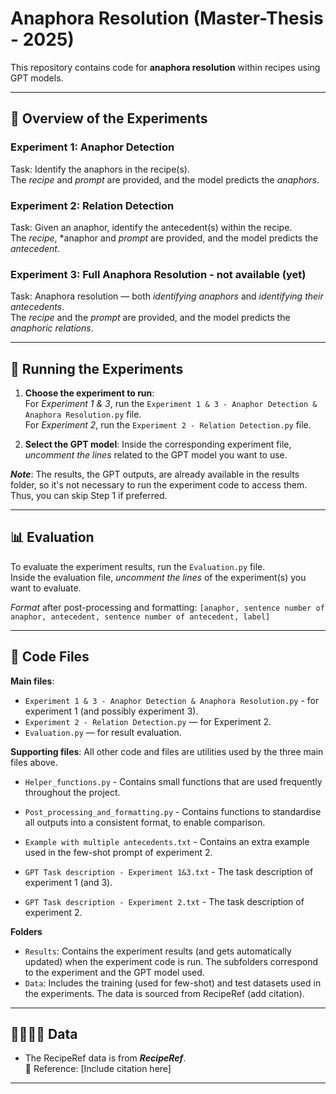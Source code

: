 # Anaphora Resolution (Master-Thesis - 2025)

This repository contains code for **anaphora resolution** within recipes using GPT models.

---  

## 🤖 Overview of the Experiments

### **Experiment 1: Anaphor Detection**
Task: Identify the anaphors in the recipe(s).  
The *recipe* and *prompt* are provided, and the model predicts the *anaphors*.

### **Experiment 2: Relation Detection**
Task: Given an anaphor, identify the antecedent(s) within the recipe.  
The *recipe*, *anaphor and *prompt* are provided, and the model predicts the *antecedent*.

### **Experiment 3: Full Anaphora Resolution** - not available (yet)
Task: Anaphora resolution — both *identifying anaphors* and *identifying their antecedents*.  
The *recipe* and the *prompt* are provided, and the model predicts the *anaphoric relations*.

---  

## 🚀 Running the Experiments

1. **Choose the experiment to run**:  
   For *Experiment 1 & 3*, run the `Experiment 1 & 3 - Anaphor Detection & Anaphora Resolution.py` file.  
   For *Experiment 2*, run the `Experiment 2 - Relation Detection.py` file.

2. **Select the GPT model**:
   Inside the corresponding experiment file, *uncomment the lines* related to the GPT model you want to use.  

***Note***: The results, the GPT outputs, are already available in the results folder, so it's not necessary to run the experiment code to access them. Thus, you can skip Step 1 if preferred.

---

## 📊 Evaluation
To evaluate the experiment results, run the `Evaluation.py` file.  
Inside the evaluation file, *uncomment the lines* of the experiment(s) you want to evaluate.  

*Format* after post-processing and formatting: ``` [anaphor, sentence number of anaphor, antecedent, sentence number of antecedent, label] ```

---

## 📂 Code Files
**Main files**:
  - `Experiment 1 & 3 - Anaphor Detection & Anaphora Resolution.py` - for experiment 1 (and possibly experiment 3).
  - `Experiment 2 - Relation Detection.py` — for Experiment 2.
  - `Evaluation.py` — for result evaluation.

**Supporting files**: All other code and files are utilities used by the three main files above.
- `Helper_functions.py` - Contains small functions that are used frequently throughout the project.
- `Post_processing_and_formatting.py` - Contains functions to standardise all outputs into a consistent format, to enable comparison.
  
- `Example with multiple antecedents.txt` - Contains an extra example used in the few-shot prompt of experiment 2.
- `GPT Task description - Experiment 1&3.txt` - The task description of experiment 1 (and 3).
- `GPT Task description - Experiment 2.txt` - The task description of experiment 2.

**Folders**
- `Results`: Contains the experiment results (and gets automatically updated) when the experiment code is run. The subfolders correspond to the experiment and the GPT model used.
- `Data`: Includes the training (used for few-shot) and test datasets used in the experiments. The data is sourced from RecipeRef (add citation).
---

## 👩🏻‍🍳🍳 Data

- The RecipeRef data is from ***RecipeRef***.    
  📖 Reference: [Include citation here]
---




